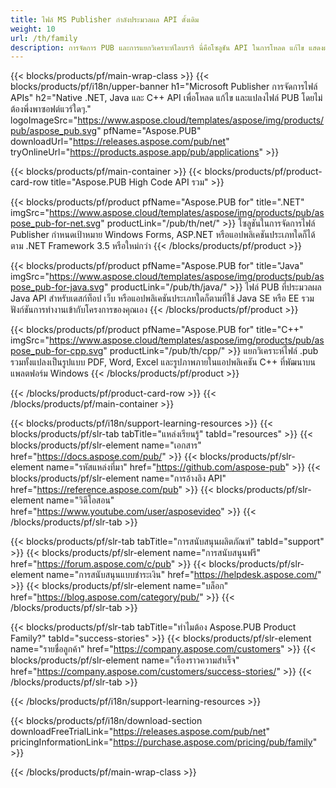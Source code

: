 ```yaml
---
title: ไฟล์ MS Publisher กำลังประมวลผล API ดั้งเดิม
weight: 10
url: /th/family
description: การจัดการ PUB และการแยกวิเคราะห์ไลบรารี นี่คือโซลูชัน API ในการโหลด แก้ไข แสดงผล และแปลงไฟล์ผู้เผยแพร่ MS เป็นไฟล์ PDF บนทุกแพลตฟอร์ม
---
```


{{< blocks/products/pf/main-wrap-class >}}
{{< blocks/products/pf/i18n/upper-banner h1="Microsoft Publisher การจัดการไฟล์ APIs" h2="Native .NET, Java และ C++ API เพื่อโหลด แก้ไข และแปลงไฟล์ PUB โดยไม่ต้องพึ่งพาซอฟต์แวร์ใดๆ." logoImageSrc="https://www.aspose.cloud/templates/aspose/img/products/pub/aspose_pub.svg" pfName="Aspose.PUB" downloadUrl="https://releases.aspose.com/pub/net" tryOnlineUrl="https://products.aspose.app/pub/applications" >}}

{{< blocks/products/pf/main-container >}}
{{< blocks/products/pf/product-card-row title="Aspose.PUB High Code API รวม" >}}

{{< blocks/products/pf/product pfName="Aspose.PUB for" title=".NET" imgSrc="https://www.aspose.cloud/templates/aspose/img/products/pub/aspose_pub-for-net.svg" productLink="/pub/th/net/" >}}
โซลูชันในการจัดการไฟล์ Publisher กำหนดเป้าหมาย Windows Forms, ASP.NET หรือแอปพลิเคชันประเภทใดก็ได้ตาม .NET Framework 3.5 หรือใหม่กว่า
{{< /blocks/products/pf/product >}}

{{< blocks/products/pf/product pfName="Aspose.PUB for" title="Java" imgSrc="https://www.aspose.cloud/templates/aspose/img/products/pub/aspose_pub-for-java.svg" productLink="/pub/th/java/" >}}
ไฟล์ PUB ที่ประมวลผล Java API สำหรับเดสก์ท็อป เว็บ หรือแอปพลิเคชันประเภทใดก็ตามที่ใช้ Java SE หรือ EE รวมฟังก์ชันการทำงานเข้ากับโครงการของคุณเอง
{{< /blocks/products/pf/product >}}

{{< blocks/products/pf/product pfName="Aspose.PUB for" title="C++" imgSrc="https://www.aspose.cloud/templates/aspose/img/products/pub/aspose_pub-for-cpp.svg" productLink="/pub/th/cpp/" >}}
แยกวิเคราะห์ไฟล์ .pub รวมทั้งแปลงเป็นรูปแบบ PDF, Word, Excel และรูปภาพภายในแอปพลิเคชัน C++ ที่พัฒนาบนแพลตฟอร์ม Windows
{{< /blocks/products/pf/product >}}

{{< /blocks/products/pf/product-card-row >}}
{{< /blocks/products/pf/main-container >}}

{{< blocks/products/pf/i18n/support-learning-resources >}}
{{< blocks/products/pf/slr-tab tabTitle="แหล่งเรียนรู้" tabId="resources" >}}
{{< blocks/products/pf/slr-element name="เอกสาร" href="https://docs.aspose.com/pub/" >}}
{{< blocks/products/pf/slr-element name="รหัสแหล่งที่มา" href="https://github.com/aspose-pub" >}}
{{< blocks/products/pf/slr-element name="การอ้างอิง API" href="https://reference.aspose.com/pub" >}}
{{< blocks/products/pf/slr-element name="วิดีโอสอน" href="https://www.youtube.com/user/asposevideo" >}}
{{< /blocks/products/pf/slr-tab >}}

{{< blocks/products/pf/slr-tab tabTitle="การสนับสนุนผลิตภัณฑ์" tabId="support" >}}
{{< blocks/products/pf/slr-element name="การสนับสนุนฟรี" href="https://forum.aspose.com/c/pub" >}}
{{< blocks/products/pf/slr-element name="การสนับสนุนแบบชำระเงิน" href="https://helpdesk.aspose.com/" >}}
{{< blocks/products/pf/slr-element name="บล็อก" href="https://blog.aspose.com/category/pub/" >}}
{{< /blocks/products/pf/slr-tab >}}

{{< blocks/products/pf/slr-tab tabTitle="ทำไมต้อง Aspose.PUB Product Family?" tabId="success-stories" >}}
{{< blocks/products/pf/slr-element name="รายชื่อลูกค้า" href="https://company.aspose.com/customers" >}}
{{< blocks/products/pf/slr-element name="เรื่องราวความสำเร็จ" href="https://company.aspose.com/customers/success-stories/" >}}
{{< /blocks/products/pf/slr-tab >}}

{{< /blocks/products/pf/i18n/support-learning-resources >}}

{{< blocks/products/pf/i18n/download-section downloadFreeTrialLink="https://releases.aspose.com/pub/net" pricingInformationLink="https://purchase.aspose.com/pricing/pub/family" >}}

{{< /blocks/products/pf/main-wrap-class >}}